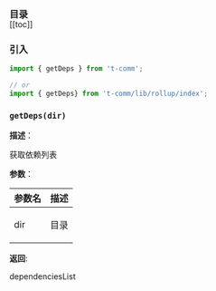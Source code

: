 <h3 style="margin-bottom: -1rem;">目录</h3>

[[toc]]

<h3>引入</h3>

```ts
import { getDeps } from 't-comm';

// or
import { getDeps} from 't-comm/lib/rollup/index';
```


### `getDeps(dir)` 


**描述**：<p>获取依赖列表</p>

**参数**：


| 参数名 | 描述 |
| --- | --- |
| dir | <p>目录</p> |

**返回**: <p>dependenciesList</p>

